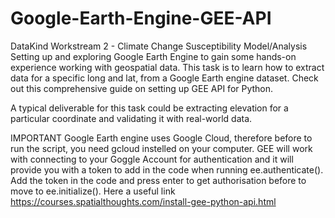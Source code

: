 # Google-Earth-Engine-GEE-API

DataKind Workstream 2 - Climate Change Susceptibility Model/Analysis
Setting up and exploring Google Earth Engine to gain some hands-on experience working with geospatial data. This task is to learn how to extract data for a specific long and lat, from a Google Earth engine dataset. Check out this comprehensive guide on setting up GEE API for Python.

A typical deliverable for this task could be extracting elevation for a particular coordinate and validating it with real-world data.

IMPORTANT
Google Earth engine uses Google Cloud, therefore before to run the script, you need gcloud instelled on your computer. GEE will work with connecting to your Goggle Account for authentication and it will provide you with a token to add in the code when running ee.authenticate(). Add the token in the code and press enter to get authorisation before to move to ee.initialize().
Here a useful link https://courses.spatialthoughts.com/install-gee-python-api.html
